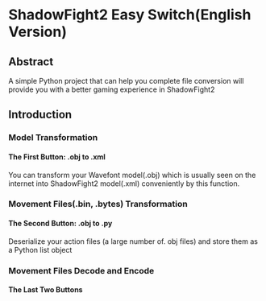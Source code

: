 # ShadowFight2 Easy Switch(English Version)
## Abstract
  A simple Python project that can help you complete file conversion will provide you with a better gaming experience in ShadowFight2
## Introduction
### Model Transformation
#### The First Button: .obj to .xml
  You can transform your Wavefont model(.obj) which is usually seen on the internet into ShadowFight2 model(.xml) conveniently by this function.
### Movement Files(.bin, .bytes) Transformation
#### The Second Button: .obj to .py
  Deserialize your action files (a large number of. obj files) and store them as a Python list object
### Movement Files Decode and Encode
#### The Last Two Buttons
